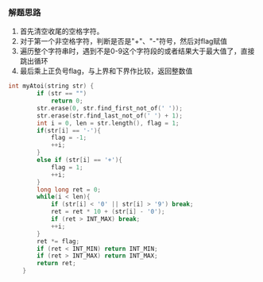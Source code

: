 ### 解题思路

1. 首先清空收尾的空格字符。
2. 对于第一个非空格字符，判断是否是"+"、"-"符号，然后对flag赋值
3. 遍历整个字符串时，遇到不是0-9这个字符段的或者结果大于最大值了，直接跳出循环
4. 最后乘上正负号flag，与上界和下界作比较，返回整数值

```cpp
int myAtoi(string str) {
        if (str == "")
            return 0;
        str.erase(0, str.find_first_not_of(' '));
        str.erase(str.find_last_not_of(' ') + 1);
        int i = 0, len = str.length(), flag = 1;
        if(str[i] == '-'){
            flag = -1;
            ++i;
        }
        else if (str[i] == '+'){
            flag = 1;
            ++i;
        }
        long long ret = 0;
        while(i < len){
            if (str[i] < '0' || str[i] > '9') break;
            ret = ret * 10 + (str[i] - '0');
            if (ret > INT_MAX) break;
            ++i;
        }
        ret *= flag;
        if (ret < INT_MIN) return INT_MIN;
        if (ret > INT_MAX) return INT_MAX;
        return ret;
    }
```

